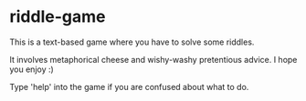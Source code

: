 # riddle-game
This is a text-based game where you have to solve some riddles. 

It involves metaphorical cheese and wishy-washy pretentious advice. I hope you enjoy :)

Type 'help' into the game if you are confused about what to do.
